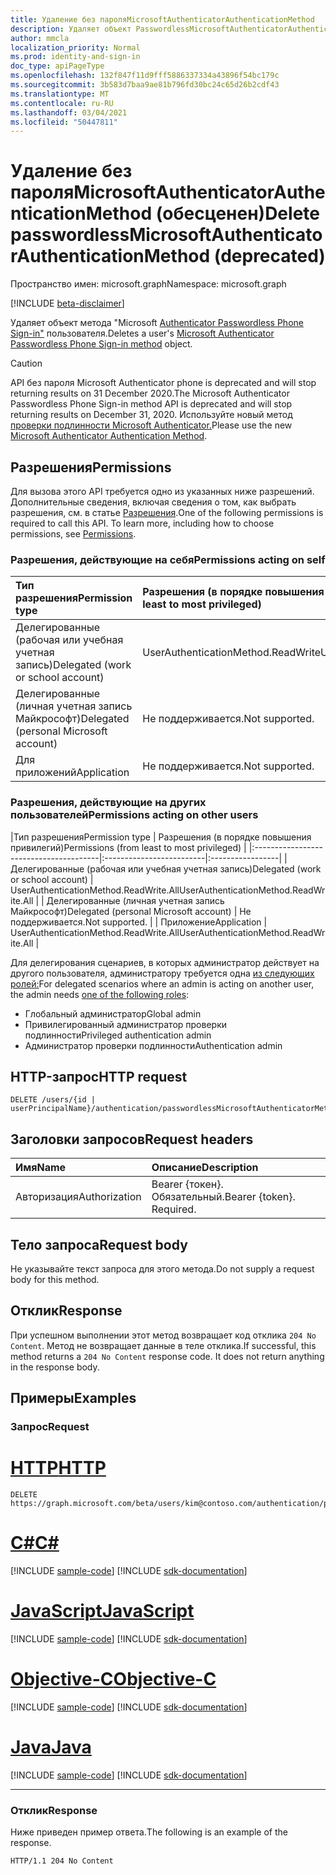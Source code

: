 ```yaml
---
title: Удаление без пароляMicrosoftAuthenticatorAuthenticationMethod
description: Удаляет объект PasswordlessMicrosoftAuthenticatorAuthenticationMethod.
author: mmcla
localization_priority: Normal
ms.prod: identity-and-sign-in
doc_type: apiPageType
ms.openlocfilehash: 132f847f11d9fff5886337334a43896f54bc179c
ms.sourcegitcommit: 3b583d7baa9ae81b796fd30bc24c65d26b2cdf43
ms.translationtype: MT
ms.contentlocale: ru-RU
ms.lasthandoff: 03/04/2021
ms.locfileid: "50447811"
---
```

# <a name="delete-passwordlessmicrosoftauthenticatorauthenticationmethod-deprecated"></a><span data-ttu-id="175d4-103">Удаление без пароляMicrosoftAuthenticatorAuthenticationMethod (обесценен)</span><span class="sxs-lookup"><span data-stu-id="175d4-103">Delete passwordlessMicrosoftAuthenticatorAuthenticationMethod (deprecated)</span></span>
<span data-ttu-id="175d4-104">Пространство имен: microsoft.graph</span><span class="sxs-lookup"><span data-stu-id="175d4-104">Namespace: microsoft.graph</span></span>

[!INCLUDE [beta-disclaimer](../../includes/beta-disclaimer.md)]

<span data-ttu-id="175d4-105">Удаляет объект метода "Microsoft [Authenticator Passwordless Phone Sign-in"](../resources/passwordlessmicrosoftauthenticatorauthenticationmethod.md) пользователя.</span><span class="sxs-lookup"><span data-stu-id="175d4-105">Deletes a user's [Microsoft Authenticator Passwordless Phone Sign-in method](../resources/passwordlessmicrosoftauthenticatorauthenticationmethod.md) object.</span></span>

> [!CAUTION]
> <span data-ttu-id="175d4-106">API без пароля Microsoft Authenticator phone is deprecated and will stop returning results on 31 December 2020.</span><span class="sxs-lookup"><span data-stu-id="175d4-106">The Microsoft Authenticator Passwordless Phone Sign-in method API is deprecated and will stop returning results on December 31, 2020.</span></span> <span data-ttu-id="175d4-107">Используйте новый метод [проверки подлинности Microsoft Authenticator.](../resources/microsoftAuthenticatorAuthenticationMethod.md)</span><span class="sxs-lookup"><span data-stu-id="175d4-107">Please use the new [Microsoft Authenticator Authentication Method](../resources/microsoftAuthenticatorAuthenticationMethod.md).</span></span>

## <a name="permissions"></a><span data-ttu-id="175d4-108">Разрешения</span><span class="sxs-lookup"><span data-stu-id="175d4-108">Permissions</span></span>

<span data-ttu-id="175d4-p102">Для вызова этого API требуется одно из указанных ниже разрешений. Дополнительные сведения, включая сведения о том, как выбрать разрешения, см. в статье [Разрешения](/graph/permissions-reference).</span><span class="sxs-lookup"><span data-stu-id="175d4-p102">One of the following permissions is required to call this API. To learn more, including how to choose permissions, see [Permissions](/graph/permissions-reference).</span></span>

### <a name="permissions-acting-on-self"></a><span data-ttu-id="175d4-111">Разрешения, действующие на себя</span><span class="sxs-lookup"><span data-stu-id="175d4-111">Permissions acting on self</span></span>

|<span data-ttu-id="175d4-112">Тип разрешения</span><span class="sxs-lookup"><span data-stu-id="175d4-112">Permission type</span></span>      | <span data-ttu-id="175d4-113">Разрешения (в порядке повышения привилегий)</span><span class="sxs-lookup"><span data-stu-id="175d4-113">Permissions (from least to most privileged)</span></span>              |
|:---------------------------------------|:-------------------------|
| <span data-ttu-id="175d4-114">Делегированные (рабочая или учебная учетная запись)</span><span class="sxs-lookup"><span data-stu-id="175d4-114">Delegated (work or school account)</span></span>     | <span data-ttu-id="175d4-115">UserAuthenticationMethod.ReadWrite</span><span class="sxs-lookup"><span data-stu-id="175d4-115">UserAuthenticationMethod.ReadWrite</span></span> |
| <span data-ttu-id="175d4-116">Делегированные (личная учетная запись Майкрософт)</span><span class="sxs-lookup"><span data-stu-id="175d4-116">Delegated (personal Microsoft account)</span></span> | <span data-ttu-id="175d4-117">Не поддерживается.</span><span class="sxs-lookup"><span data-stu-id="175d4-117">Not supported.</span></span> |
| <span data-ttu-id="175d4-118">Для приложений</span><span class="sxs-lookup"><span data-stu-id="175d4-118">Application</span></span>                            | <span data-ttu-id="175d4-119">Не поддерживается.</span><span class="sxs-lookup"><span data-stu-id="175d4-119">Not supported.</span></span> |

### <a name="permissions-acting-on-other-users"></a><span data-ttu-id="175d4-120">Разрешения, действующие на других пользователей</span><span class="sxs-lookup"><span data-stu-id="175d4-120">Permissions acting on other users</span></span>

|<span data-ttu-id="175d4-121">Тип разрешения</span><span class="sxs-lookup"><span data-stu-id="175d4-121">Permission type</span></span>      | <span data-ttu-id="175d4-122">Разрешения (в порядке повышения привилегий)</span><span class="sxs-lookup"><span data-stu-id="175d4-122">Permissions (from least to most privileged)</span></span>              |
|:---------------------------------------|:-------------------------|:-----------------|
| <span data-ttu-id="175d4-123">Делегированные (рабочая или учебная учетная запись)</span><span class="sxs-lookup"><span data-stu-id="175d4-123">Delegated (work or school account)</span></span>     | <span data-ttu-id="175d4-124">UserAuthenticationMethod.ReadWrite.All</span><span class="sxs-lookup"><span data-stu-id="175d4-124">UserAuthenticationMethod.ReadWrite.All</span></span> |
| <span data-ttu-id="175d4-125">Делегированные (личная учетная запись Майкрософт)</span><span class="sxs-lookup"><span data-stu-id="175d4-125">Delegated (personal Microsoft account)</span></span> | <span data-ttu-id="175d4-126">Не поддерживается.</span><span class="sxs-lookup"><span data-stu-id="175d4-126">Not supported.</span></span> |
| <span data-ttu-id="175d4-127">Приложение</span><span class="sxs-lookup"><span data-stu-id="175d4-127">Application</span></span>                            | <span data-ttu-id="175d4-128">UserAuthenticationMethod.ReadWrite.All</span><span class="sxs-lookup"><span data-stu-id="175d4-128">UserAuthenticationMethod.ReadWrite.All</span></span> |

<span data-ttu-id="175d4-129">Для делегирования сценариев, в которых администратор действует на другого пользователя, администратору требуется одна [из следующих ролей:](/azure/active-directory/users-groups-roles/directory-assign-admin-roles#available-roles)</span><span class="sxs-lookup"><span data-stu-id="175d4-129">For delegated scenarios where an admin is acting on another user, the admin needs [one of the following roles](/azure/active-directory/users-groups-roles/directory-assign-admin-roles#available-roles):</span></span>
* <span data-ttu-id="175d4-130">Глобальный администратор</span><span class="sxs-lookup"><span data-stu-id="175d4-130">Global admin</span></span>
* <span data-ttu-id="175d4-131">Привилегированный администратор проверки подлинности</span><span class="sxs-lookup"><span data-stu-id="175d4-131">Privileged authentication admin</span></span>
* <span data-ttu-id="175d4-132">Администратор проверки подлинности</span><span class="sxs-lookup"><span data-stu-id="175d4-132">Authentication admin</span></span>

## <a name="http-request"></a><span data-ttu-id="175d4-133">HTTP-запрос</span><span class="sxs-lookup"><span data-stu-id="175d4-133">HTTP request</span></span>

<!-- {
  "blockType": "ignored"
}
-->
``` http
DELETE /users/{id | userPrincipalName}/authentication/passwordlessMicrosoftAuthenticatorMethods/{id}
```

## <a name="request-headers"></a><span data-ttu-id="175d4-134">Заголовки запросов</span><span class="sxs-lookup"><span data-stu-id="175d4-134">Request headers</span></span>
|<span data-ttu-id="175d4-135">Имя</span><span class="sxs-lookup"><span data-stu-id="175d4-135">Name</span></span>|<span data-ttu-id="175d4-136">Описание</span><span class="sxs-lookup"><span data-stu-id="175d4-136">Description</span></span>|
|:---|:---|
|<span data-ttu-id="175d4-137">Авторизация</span><span class="sxs-lookup"><span data-stu-id="175d4-137">Authorization</span></span>|<span data-ttu-id="175d4-p103">Bearer {токен}. Обязательный.</span><span class="sxs-lookup"><span data-stu-id="175d4-p103">Bearer {token}. Required.</span></span>|

## <a name="request-body"></a><span data-ttu-id="175d4-140">Тело запроса</span><span class="sxs-lookup"><span data-stu-id="175d4-140">Request body</span></span>
<span data-ttu-id="175d4-141">Не указывайте текст запроса для этого метода.</span><span class="sxs-lookup"><span data-stu-id="175d4-141">Do not supply a request body for this method.</span></span>

## <a name="response"></a><span data-ttu-id="175d4-142">Отклик</span><span class="sxs-lookup"><span data-stu-id="175d4-142">Response</span></span>

<span data-ttu-id="175d4-p104">При успешном выполнении этот метод возвращает код отклика `204 No Content`. Метод не возвращает данные в теле отклика.</span><span class="sxs-lookup"><span data-stu-id="175d4-p104">If successful, this method returns a `204 No Content` response code. It does not return anything in the response body.</span></span>

## <a name="examples"></a><span data-ttu-id="175d4-145">Примеры</span><span class="sxs-lookup"><span data-stu-id="175d4-145">Examples</span></span>

### <a name="request"></a><span data-ttu-id="175d4-146">Запрос</span><span class="sxs-lookup"><span data-stu-id="175d4-146">Request</span></span>

# <a name="http"></a>[<span data-ttu-id="175d4-147">HTTP</span><span class="sxs-lookup"><span data-stu-id="175d4-147">HTTP</span></span>](#tab/http)
<!-- {
  "blockType": "request",
  "name": "delete_passwordlessmicrosoftauthenticatorauthenticationmethod"
}
-->
``` http
DELETE https://graph.microsoft.com/beta/users/kim@contoso.com/authentication/passwordlessMicrosoftAuthenticatorMethods/R18B3t8Ogh9XIOGmPt81d6p_KXJs1YTxfGgGqeVFJSM1
```
# <a name="c"></a>[<span data-ttu-id="175d4-148">C#</span><span class="sxs-lookup"><span data-stu-id="175d4-148">C#</span></span>](#tab/csharp)
[!INCLUDE [sample-code](../includes/snippets/csharp/delete-passwordlessmicrosoftauthenticatorauthenticationmethod-csharp-snippets.md)]
[!INCLUDE [sdk-documentation](../includes/snippets/snippets-sdk-documentation-link.md)]

# <a name="javascript"></a>[<span data-ttu-id="175d4-149">JavaScript</span><span class="sxs-lookup"><span data-stu-id="175d4-149">JavaScript</span></span>](#tab/javascript)
[!INCLUDE [sample-code](../includes/snippets/javascript/delete-passwordlessmicrosoftauthenticatorauthenticationmethod-javascript-snippets.md)]
[!INCLUDE [sdk-documentation](../includes/snippets/snippets-sdk-documentation-link.md)]

# <a name="objective-c"></a>[<span data-ttu-id="175d4-150">Objective-C</span><span class="sxs-lookup"><span data-stu-id="175d4-150">Objective-C</span></span>](#tab/objc)
[!INCLUDE [sample-code](../includes/snippets/objc/delete-passwordlessmicrosoftauthenticatorauthenticationmethod-objc-snippets.md)]
[!INCLUDE [sdk-documentation](../includes/snippets/snippets-sdk-documentation-link.md)]

# <a name="java"></a>[<span data-ttu-id="175d4-151">Java</span><span class="sxs-lookup"><span data-stu-id="175d4-151">Java</span></span>](#tab/java)
[!INCLUDE [sample-code](../includes/snippets/java/delete-passwordlessmicrosoftauthenticatorauthenticationmethod-java-snippets.md)]
[!INCLUDE [sdk-documentation](../includes/snippets/snippets-sdk-documentation-link.md)]

---



### <a name="response"></a><span data-ttu-id="175d4-152">Отклик</span><span class="sxs-lookup"><span data-stu-id="175d4-152">Response</span></span>
<span data-ttu-id="175d4-153">Ниже приведен пример ответа.</span><span class="sxs-lookup"><span data-stu-id="175d4-153">The following is an example of the response.</span></span>
<!-- {
  "blockType": "response",
  "truncated": true
}
-->
``` http
HTTP/1.1 204 No Content
```

